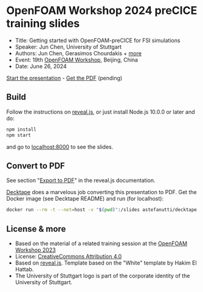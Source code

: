 # OpenFOAM Workshop 2024 preCICE training slides

- Title: Getting started with OpenFOAM-preCICE for FSI simulations
- Speaker: Jun Chen, University of Stuttgart
- Authors: Jun Chen, Gerasimos Chourdakis + [more](https://www.precice.org/about/)
- Event: 19th [OpenFOAM Workshop](https://openfoamworkshop.org/), Beijing, China
- Date: June 26, 2024

[Start the presentation](https://makish.github.io/ofw19-training/) - [Get the PDF](https://github.com/MakisH/ofw18-training/blob/master/pdf-export/slides.pdf) (pending)

## Build

Follow the instructions on [reveal.js](https://revealjs.com/installation/), or just install Node.js 10.0.0 or later and do:

```bash
npm install
npm start
```

and go to [localhost:8000](http://localhost:8000/) to see the slides.

## Convert to PDF

See section "[Export to PDF](https://revealjs.com/pdf-export/)" in the reveal.js documentation.

[Decktape](https://github.com/astefanutti/decktape) does a marvelous job converting this presentation to PDF. Get the Docker image (see Decktape README) and run (for localhost):

```bash
docker run --rm -t --net=host -v "$(pwd)":/slides astefanutti/decktape generic --key=" " -p 2000 -s 1920x1440 http://localhost:8000 slides.pdf
```

## License & more

- Based on the material of a related training session at the [OpenFOAM Workshop 2023](https://github.com/MakisH/ofw18-training)
- License: [CreativeCommons Attribution 4.0](https://creativecommons.org/licenses/by/4.0/)
- Based on [reveal.js](https://github.com/hakimel/reveal.js). Template based on the "White" template by Hakim El Hattab.
- The University of Stuttgart logo is part of the corporate identity of the University of Stuttgart.
